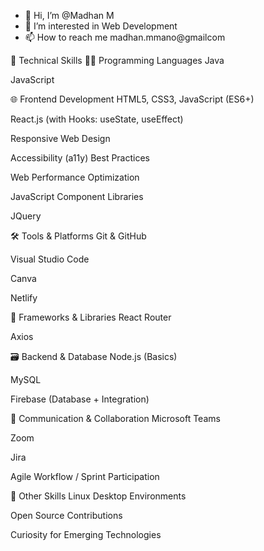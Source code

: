 - 👋 Hi, I’m @Madhan M
- 👀 I’m interested in Web Development
- 📫 How to reach me madhan.mmano@gmailcom
 
🧠 Technical Skills
👨‍💻 Programming Languages
Java

JavaScript

🌐 Frontend Development
HTML5, CSS3, JavaScript (ES6+)

React.js (with Hooks: useState, useEffect)

Responsive Web Design

Accessibility (a11y) Best Practices

Web Performance Optimization

JavaScript Component Libraries

JQuery

🛠 Tools & Platforms
Git & GitHub

Visual Studio Code

Canva

Netlify

🧩 Frameworks & Libraries
React Router

Axios

🗃 Backend & Database
Node.js (Basics)

MySQL

Firebase (Database + Integration)

💬 Communication & Collaboration
Microsoft Teams

Zoom

Jira

Agile Workflow / Sprint Participation

🐧 Other Skills
Linux Desktop Environments

Open Source Contributions

Curiosity for Emerging Technologies
<!---
Madhanmohan11/Madhanmohan11 is a ✨ special ✨ repository because its `README.md` (this file) appears on your GitHub profile.
You can click the Preview link to take a look at your changes.
--->
